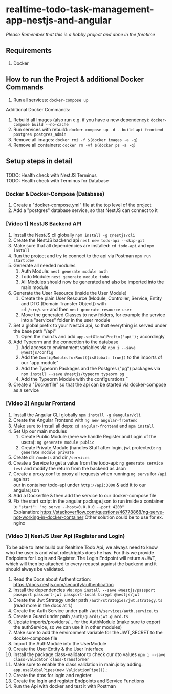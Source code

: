 # realtime-todo-task-management-app-nestjs-and-angular
*Please Remember that this is a hobby project and done in the freetime*

## Requirements
1. Docker

## How to run the Project & additional Docker Commands
1. Run all services: `docker-compose up`

Additional Docker Commands:
1. Rebuild all Images (also run e.g. if you have a new dependency): `docker-compose build --no-cache`
2. Run services with rebuild: `docker-compose up -d --build api frontend postgres postgres_admin`
3. Remove all images: `docker rmi -f $(docker images -a -q)`
4. Remove all containers: `docker rm -vf $(docker ps -a -q)`

## Setup steps in detail

###
TODO: Health check with NestJS Terminus  
TODO: Health check with Terminus for Database

### Docker & Docker-Compose (Database)
1. Create a "docker-compose.yml" file at the top level of the project
2. Add a "postgres" database service, so that NestJS can connect to it

### [Video 1] NestJS Backend API
1. Install the NestJS cli globally `npm install -g @nestjs/cli`
2. Create the NestJS backend api `nest new todo-api --skip-git`
3. Make sure that all dependencies are installed: `cd todo-api` and `npm install`
4. Run the project and try to connect to the api via Postman `npm run start:dev`
5. Generate all needed modules
   1. Auth Module: `nest generate module auth`
   2. Todo Module: `nest generate module todo`
   3. All Modules should now be generated and also be imported into the main module
6. Generate the User Resource (inside the User Module)
   1. Create the plain User Resource (Module, Controller, Service, Entity and DTO (Domain Transfer Object)) with  
      `cd /src/user` and then `nest generate resource user`
   2. Move the generated Classes to new folders, for example the service into a "services" folder in the user module
7. Set a global prefix to your NestJS api, so that everything is served under the base path "/api"
   1. Open the main.ts and add `app.setGlobalPrefix('api');` accordingly
8. Add Typeorm and the connection to the database
   1. Add access to environment variables via `npm i --save @nestjs/config`
   2. Add the `ConfigModule.forRoot({isGlobal: true})` to the imports of our "app.module"
   3. Add the Typeorm Packages and the Postgres ("pg") packages via `npm install --save @nestjs/typeorm typeorm pg`
   4. Add the Typeorm Module with the configurations ``
9. Create a "Dockerfile" so that the api can be started via docker-compose as a service

### [Video 2] Angular Frontend
1. Install the Angular CLI globally `npm install -g @angular/cli`
2. Create the Angular Frontend with `ng new angular-frontend`
3. Make sure to install all deps: `cd angular-frontend` and `npm install`
4. Set Up our main modules
   1. Create Public Module (here we handle Register and Login of the users): `ng generate module public`
   2. Create Private Module (handles Stuff after login, jwt protected): `ng generate module private`
3. Create dir `/models` and dir `/services`
4. Create a Service to get a value from the todo-api: `ng generate service test` and modify the return from the backend as Json
5. Create a proxy.conf to proxy all requests when running `ng serve` for `/api` against  
   our in container todo-api under `http://api:3000` & add it to our angular.json
6. Add a Dockerfile & then add the service to our docker-compose file
7. Fix the start script in the angular package.json to run inside a container to `"start": "ng serve --host=0.0.0.0 --port 4200"`  
   Explanation: https://stackoverflow.com/questions/46778868/ng-serve-not-working-in-docker-container
   Other solution could be to use for ex. nginx

### [Video 3] NestJS User Api (Register and Login)
To be able to later build our Realtime Todo Api, we always need to know who the user is and what roles/rights does he has.
For this we provide Endpoints for Login and Register.
The Login Endpoint will return a JWT, which will then be attached to every request against the backend and it should always be validated.

1. Read the Docs about Authentication: https://docs.nestjs.com/security/authentication
2. Install the dependencies via: `npm install --save @nestjs/passport passport passport-jwt passport-local bcrypt @nestjs/jwt`
3. Create the Jwt Strategy under path `/auth/strategies/jwt.strategy.ts` (read more in the docs at 1.)
4. Create the Auth Service under path `/auth/services/auth.service.ts`
5. Create a Guard under path `/auth/guards/jwt.guard.ts`
6. Update imports/providers/... for the AuthModule (make sure to export the authService, so we can use it in other modules)
7. Make sure to add the environment variable for the JWT_SECRET to the docker-compose file
8. Import the AuthModule into the UserModule
9. Create the User Entity & the User Interface
10. Install the package class-validator to check our dto values `npm i --save class-validator class-transformer`
11. Make sure to enable the class validation in main.js by adding: `app.useGlobalPipes(new ValidationPipe());`
12. Create the dtos for login and register
13. Create the login and register Endpoints and Service Functions
14. Run the Api with docker and test it with Postman


